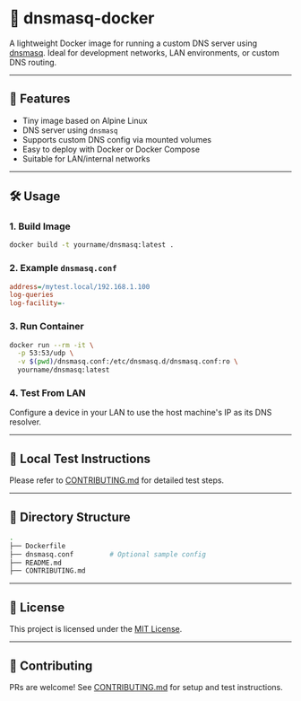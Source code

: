# 🧭 dnsmasq-docker

A lightweight Docker image for running a custom DNS server using [dnsmasq](https://thekelleys.org.uk/dnsmasq/doc.html).
Ideal for development networks, LAN environments, or custom DNS routing.

---

## 🚀 Features

- Tiny image based on Alpine Linux
- DNS server using `dnsmasq`
- Supports custom DNS config via mounted volumes
- Easy to deploy with Docker or Docker Compose
- Suitable for LAN/internal networks

---

## 🛠️ Usage

### 1. Build Image

```bash
docker build -t yourname/dnsmasq:latest .
```

### 2. Example `dnsmasq.conf`

```ini
address=/mytest.local/192.168.1.100
log-queries
log-facility=-
```

### 3. Run Container

```bash
docker run --rm -it \
  -p 53:53/udp \
  -v $(pwd)/dnsmasq.conf:/etc/dnsmasq.d/dnsmasq.conf:ro \
  yourname/dnsmasq:latest
```

### 4. Test From LAN

Configure a device in your LAN to use the host machine's IP as its DNS resolver.

---

## 🧪 Local Test Instructions

Please refer to [CONTRIBUTING.md](./CONTRIBUTING.md) for detailed test steps.

---

## 📁 Directory Structure

```bash
.
├── Dockerfile
├── dnsmasq.conf         # Optional sample config
├── README.md
├── CONTRIBUTING.md

```

---

## 📄 License

This project is licensed under the [MIT License](./LICENSE).

---

## 🤝 Contributing

PRs are welcome! See [CONTRIBUTING.md](./CONTRIBUTING.md) for setup and test instructions.
